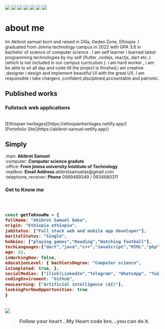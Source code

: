 ![](https://media.geeksforgeeks.org/wp-content/uploads/20210210123840/20210210123720.gif)
![](https://img.shields.io/github/stars/pandao/editor.md.svg) ![](https://img.shields.io/github/forks/pandao/editor.md.svg) ![](https://img.shields.io/github/tag/pandao/editor.md.svg) ![](https://img.shields.io/github/release/pandao/editor.md.svg) ![](https://img.shields.io/github/issues/pandao/editor.md.svg) ![](https://img.shields.io/bower/v/editor.md.svg)

<h1>about me</h1>
<p>


Im Akibrot samuel born and raised in Dilla, Gedeo Zone, Ethiopia .I graduated from Jimma technology campus in 2022 with GPA 3.6 in bachelor of science of computer science . I am self learner i learned latest programming technologies by my self (flutter ,nodejs, reactjs, dart etc..) (which is not included in our campus curriculum ). i am hard worker , i am be able to sit all day and code till the project is finished,i am creative ,designer i design and implement beautiful UI with the great UX. I am responsible i take chargers ,confident,disciplined,accountable and patriotic.

</p>

<h2>Published works</h2>

<h3>Fullstack web applications</h3> <br>
[Ethiopian heritages](https://ethiopianheritages.netlify.app/) <br>
[Portofolio Site](https://akibrot-samuel.netlify.app/)



<h2>Simply</h2> 
:man: <b>Akibrot Samuel </b><br>
:computer: <b>Computer science gradute </b><br>
:office: <b>From jimma university Inistitute of Technology</b><br>
:mailbox: <b>Email Address </b> akibrotsamuelas@gmail.com<br>
:telephone_receiver: <b>Phone</b> 0989489349 / 0934680311



<h3>Get to Know me<h3>　

```javascript
const getToKnowMe = { 
fullName: "Akibrot Samuel Daka",
origin: "Ethiopia ethiopia", 
jobStatus: ["Full stack web and mobile app developer"], 
maritalStatus: "Single", 
hobbies: ["playing games","Reading","Watching football"], 
techLanguages:["dart","java","c++","JavaScript","HTML","php","nodejs","css"], frameWorks:["Flutter","Reactjs","Laravel","Scss","express",""], 
age: 22, 
isWorkingNow: false, 
educationLevel: { bachlorsDegree: "Computer science",
isCompleted: true, }, 
socialMedias: ["[link]LinkedIn","Telegram", "WhatsApp", "Twitter"], 
codingEnviroment: "Github", 
nowLearning: ["Artificial intelligence (AI)"],
lookingForNewOpportunities: true
}
 


```

![](https://pandao.github.io/editor.md/examples/images/4.jpg)

> Follow your heart ..My Heart code bro...you can do it.
